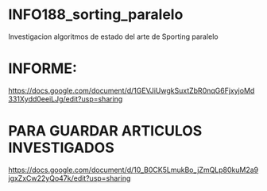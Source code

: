 # INFO188_sorting_paralelo
Investigacion algoritmos de estado del arte de Sporting paralelo

# INFORME:
https://docs.google.com/document/d/1GEVJiUwgkSuxtZbR0nqG6FjxyjoMd331Xydd0eeiLJg/edit?usp=sharing

# PARA GUARDAR ARTICULOS INVESTIGADOS
https://docs.google.com/document/d/10_B0CK5LmukBo_jZmQLp80kuM2a9jgxZxCw22yQo47k/edit?usp=sharing
